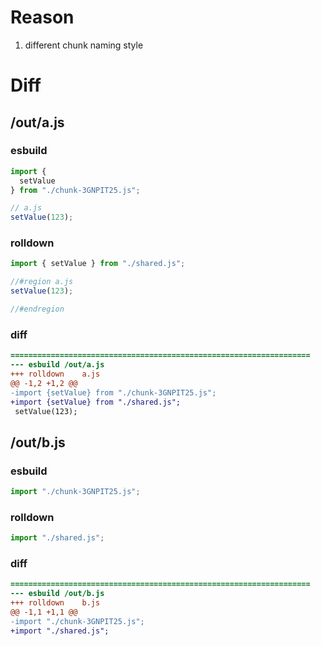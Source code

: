 # Reason
1. different chunk naming style
# Diff
## /out/a.js
### esbuild
```js
import {
  setValue
} from "./chunk-3GNPIT25.js";

// a.js
setValue(123);
```
### rolldown
```js
import { setValue } from "./shared.js";

//#region a.js
setValue(123);

//#endregion
```
### diff
```diff
===================================================================
--- esbuild	/out/a.js
+++ rolldown	a.js
@@ -1,2 +1,2 @@
-import {setValue} from "./chunk-3GNPIT25.js";
+import {setValue} from "./shared.js";
 setValue(123);

```
## /out/b.js
### esbuild
```js
import "./chunk-3GNPIT25.js";
```
### rolldown
```js
import "./shared.js";

```
### diff
```diff
===================================================================
--- esbuild	/out/b.js
+++ rolldown	b.js
@@ -1,1 +1,1 @@
-import "./chunk-3GNPIT25.js";
+import "./shared.js";

```